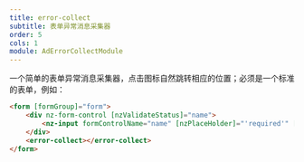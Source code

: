```yaml
---
title: error-collect
subtitle: 表单异常消息采集器
order: 5
cols: 1
module: AdErrorCollectModule
---
```


一个简单的表单异常消息采集器，点击图标自然跳转相应的位置；必须是一个标准的表单，例如：

```html
<form [formGroup]="form">
    <div nz-form-control [nzValidateStatus]="name">
        <nz-input formControlName="name" [nzPlaceHolder]="'required'" [nzSize]="'large'"></nz-input>
    </div>
    <error-collect></error-collect>
</form>
```
